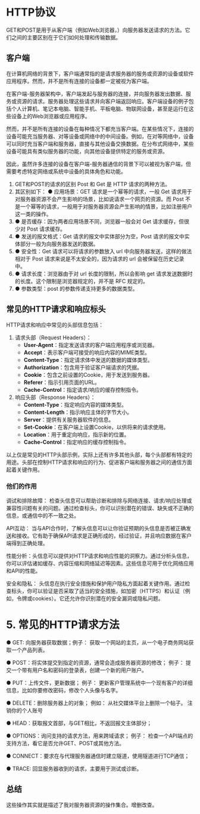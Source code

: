 # HTTP协议

GET和POST是用于从客户端（例如Web浏览器，）向服务器发送请求的方法。它们之间的主要区别在于它们如何处理和传输数据。



## 客户端


在计算机网络的背景下，客户端通常指的是请求服务器的服务或资源的设备或软件应用程序。然而，并不是所有连接的设备都一定被视为客户端。

在客户端-服务器架构中，客户端发起与服务器的连接，并向服务器发出数据、服务或资源的请求。服务器处理这些请求并向客户端返回响应。客户端设备的例子包括个人计算机、笔记本电脑、智能手机、平板电脑、物联网设备，甚至是运行在这些设备上的Web浏览器或应用程序。

然而，并不是所有连接的设备在每种情况下都充当客户端。在某些情况下，连接的设备可能充当服务器、对等设备或网络中的中间设备。例如，在对等网络中，设备可以同时充当客户端和服务器，直接与其他设备交换数据。在分布式网络中，某些设备可能具有类似服务器的功能，向其他设备提供特定的服务或资源。

因此，虽然许多连接的设备在客户端-服务器通信的背景下可以被视为客户端，但需要考虑特定网络或系统中设备的具体角色和功能。





1. GET和POST的请求的区别  Post 和 Get 是 HTTP 请求的两种方法。
2. 其区别如下：  ● 应用场景：GET 请求是一个幂等的请求，一般 Get 请求用于对服务器资源不会产生影响的场景，比如说请求一个网页的资源。而 Post 不是一个幂等的请求，一般用于对服务器资源会产生影响的情景，比如注册用户这一类的操作。
3.  ● 是否缓存：因为两者应用场景不同，浏览器一般会对 Get 请求缓存，但很少对 Post 请求缓存。
4.  ● 发送的报文格式：Get 请求的报文中实体部分为空，Post 请求的报文中实体部分一般为向服务器发送的数据。
5.  ● 安全性：Get 请求可以将请求的参数放入 url 中向服务器发送，这样的做法相对于 Post 请求来说是不太安全的，因为请求的 url 会被保留在历史记录中。
6.  ● 请求长度：浏览器由于对 url 长度的限制，所以会影响 get 请求发送数据时的长度。这个限制是浏览器规定的，并不是 RFC 规定的。 
7. ● 参数类型：post 的参数传递支持更多的数据类型。





## 常见的HTTP请求和响应标头

HTTP请求和响应中常见的头部信息包括：

1. 请求头部（Request Headers）：
    * **User-Agent**：指定发送请求的客户端应用程序或浏览器。
    * **Accept**：表示客户端可接受的响应内容的MIME类型。
    * **Content-Type**：指定请求体中发送的数据的媒体类型。
    * **Authorization**：包含用于验证客户端请求的凭据。
    * **Cookie**：包含之前设置的Cookie，用于发送到服务器。
    * **Referer**：指示引用页面的URL。
    * **Cache-Control**：指定请求/响应的缓存控制指令。
2. 响应头部（Response Headers）：
    * **Content-Type**：指定响应内容的媒体类型。
    * **Content-Length**：指示响应主体的字节大小。
    * **Server**：提供有关服务器软件的信息。
    * **Set-Cookie**：在客户端上设置Cookie，以供将来的请求使用。
    * **Location**：用于重定向响应，指示新的位置。
    * **Cache-Control**：指定响应的缓存控制指令。

以上仅是常见的HTTP头部示例，实际上还有许多其他头部，每个头部都有特定的用途。头部在控制HTTP请求和响应的行为、促进客户端和服务器之间的通信方面起着关键作用。



### 他们的作用

调试和排除故障： 检查头信息可以帮助诊断和排除与网络连接、请求/响应处理或兼容性问题有关的问题。通过检查标头，你可以识别潜在的错误、缺失或不正确的信息，或通信中的不一致之处。

API互动： 当与API合作时，了解头信息可以让你验证预期的头信息是否被正确发送和接收。它有助于确保API请求是正确形成的，经过验证，并且响应数据在客户端得到正确处理。

性能分析：头信息可以提供对HTTP请求和响应性能的洞察力。通过分析头信息，你可以评估诸如缓存、内容压缩和网络延迟等因素。这些信息可用于优化网络应用和API的性能。

安全和隐私： 头信息在执行安全措施和保护用户隐私方面起着关键作用。通过检查标头，你可以验证是否采取了适当的安全措施，如加密（HTTPS）和认证（例如，令牌或cookies）。它还允许你识别潜在的安全漏洞或隐私问题。



# 5. 常见的HTTP请求方法

 ● GET: 向服务器获取数据；例子： 获取一个网站的主页，从一个电子商务网站获取一个产品列表。

 ● POST：将实体提交到指定的资源，通常会造成服务器资源的修改；  例子： 提交一个带有用户名和密码的登录表，创建一个新的用户账户。

● PUT：上传文件，更新数据； 例子： 更新客户管理系统中一个现有客户的详细信息，比如你要修改密码，修改个人头像与名字。

 ● DELETE：删除服务器上的对象；  例如： 从社交媒体平台上删除一个帖子。  注销你的个人账号

● HEAD：获取报文首部，与GET相比，不返回报文主体部分；

 ● OPTIONS：询问支持的请求方法，用来跨域请求；  例子： 检查一个API端点的支持方法，看它是否允许GET、POST或其他方法。

● CONNECT：要求在与代理服务器通信时建立隧道，使用隧道进行TCP通信；

 ● TRACE: 回显服务器收到的请求，主要⽤于测试或诊断。

## 总结

这些操作其实就是描述了我对服务器资源的操作集合。增删改查。